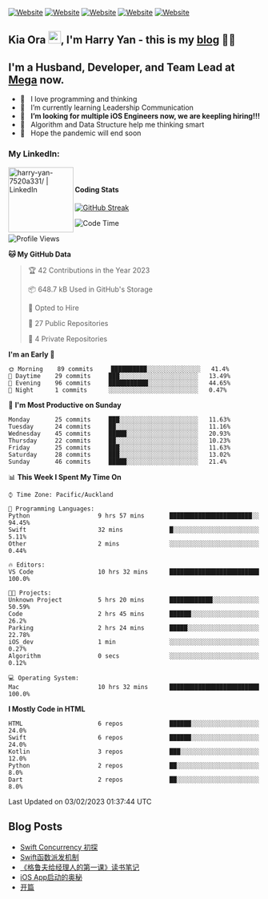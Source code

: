 [![Website](https://img.shields.io/badge/Swift-FA7343?style=for-the-badge&logo=swift&logoColor=white)](https://swift.org/blog/)
[![Website](https://img.shields.io/badge/Python-14354C?style=for-the-badge&logo=python&logoColor=white)](https://www.python.org/)
[![Website](https://img.shields.io/badge/Dart-0175C2?style=for-the-badge&logo=dart&logoColor=white)](https://dart.dev/tools/sdk)
[![Website](https://img.shields.io/badge/Kotlin-0095D5?&style=for-the-badge&logo=kotlin&logoColor=white)](https://developer.android.com/kotlin?gclid=CjwKCAjw1JeJBhB9EiwAV612yyBJK6NE-Iltekll2TQW2PnS4ijhe8gDua3nAh7o--FWFoWabiKBwxoCyfEQAvD_BwE&gclsrc=aw.ds)
[![Website](https://img.shields.io/badge/C%23-239120?style=for-the-badge&logo=c-sharp&logoColor=white)](https://docs.microsoft.com/en-us/dotnet/csharp/)

## Kia Ora <a href="https://harryyan.github.io"><img src="https://media.giphy.com/media/hvRJCLFzcasrR4ia7z/giphy.gif" width="25px"></a>,  I'm Harry Yan - this is my [blog] 👨‍💻

## I'm a Husband, Developer, and Team Lead at [Mega](https://mega.io/) now.

- 🔭 &nbsp; I love programming and thinking
- 🌱 &nbsp; I’m currently learning Leadership Communication
- 👯 &nbsp; **I’m looking for multiple iOS Engineers now, we are keepling hiring!!!**
- 👻 &nbsp; Algorithm and Data Structure help me thinking smart
- 👺 &nbsp; Hope the pandemic will end soon


### My LinkedIn:
[<img align="left" alt="harry-yan-7520a331/ | LinkedIn" width="130" src="https://img.shields.io/badge/LinkedIn-0077B5?style=for-the-badge&logo=linkedin&logoColor=white" />][linkedin]

<br />

#### Coding Stats
[![GitHub Streak](https://streak-stats.demolab.com?user=HarryYan&theme=dark)](https://git.io/streak-stats)

<!--START_SECTION:waka-->
![Code Time](http://img.shields.io/badge/Code%20Time-152%20hrs%205%20mins-blue)

![Profile Views](http://img.shields.io/badge/Profile%20Views-116-blue)

**🐱 My GitHub Data** 

> 🏆 42 Contributions in the Year 2023
 > 
> 📦 648.7 kB Used in GitHub's Storage 
 > 
> 💼 Opted to Hire
 > 
> 📜 27 Public Repositories 
 > 
> 🔑 4 Private Repositories  
 > 
**I'm an Early 🐤** 

```text
🌞 Morning    89 commits     ██████████░░░░░░░░░░░░░░░   41.4% 
🌆 Daytime    29 commits     ███░░░░░░░░░░░░░░░░░░░░░░   13.49% 
🌃 Evening    96 commits     ███████████░░░░░░░░░░░░░░   44.65% 
🌙 Night      1 commits      ░░░░░░░░░░░░░░░░░░░░░░░░░   0.47%

```
📅 **I'm Most Productive on Sunday** 

```text
Monday       25 commits     ███░░░░░░░░░░░░░░░░░░░░░░   11.63% 
Tuesday      24 commits     ██░░░░░░░░░░░░░░░░░░░░░░░   11.16% 
Wednesday    45 commits     █████░░░░░░░░░░░░░░░░░░░░   20.93% 
Thursday     22 commits     ██░░░░░░░░░░░░░░░░░░░░░░░   10.23% 
Friday       25 commits     ███░░░░░░░░░░░░░░░░░░░░░░   11.63% 
Saturday     28 commits     ███░░░░░░░░░░░░░░░░░░░░░░   13.02% 
Sunday       46 commits     █████░░░░░░░░░░░░░░░░░░░░   21.4%

```


📊 **This Week I Spent My Time On** 

```text
⌚︎ Time Zone: Pacific/Auckland

💬 Programming Languages: 
Python                   9 hrs 57 mins       ███████████████████████░░   94.45% 
Swift                    32 mins             █░░░░░░░░░░░░░░░░░░░░░░░░   5.11% 
Other                    2 mins              ░░░░░░░░░░░░░░░░░░░░░░░░░   0.44%

🔥 Editors: 
VS Code                  10 hrs 32 mins      █████████████████████████   100.0%

🐱‍💻 Projects: 
Unknown Project          5 hrs 20 mins       ████████████░░░░░░░░░░░░░   50.59% 
Code                     2 hrs 45 mins       ██████░░░░░░░░░░░░░░░░░░░   26.2% 
Parking                  2 hrs 24 mins       █████░░░░░░░░░░░░░░░░░░░░   22.78% 
iOS_dev                  1 min               ░░░░░░░░░░░░░░░░░░░░░░░░░   0.27% 
Algorithm                0 secs              ░░░░░░░░░░░░░░░░░░░░░░░░░   0.12%

💻 Operating System: 
Mac                      10 hrs 32 mins      █████████████████████████   100.0%

```

**I Mostly Code in HTML** 

```text
HTML                     6 repos             ██████░░░░░░░░░░░░░░░░░░░   24.0% 
Swift                    6 repos             ██████░░░░░░░░░░░░░░░░░░░   24.0% 
Kotlin                   3 repos             ███░░░░░░░░░░░░░░░░░░░░░░   12.0% 
Python                   2 repos             ██░░░░░░░░░░░░░░░░░░░░░░░   8.0% 
Dart                     2 repos             ██░░░░░░░░░░░░░░░░░░░░░░░   8.0%

```



 Last Updated on 03/02/2023 01:37:44 UTC
<!--END_SECTION:waka-->

## Blog Posts

<!-- BLOG-POST-LIST:START -->
- [Swift Concurrency 初探](https://harryyan.github.io/2021/11/21/Swift-Concurrency-%E5%88%9D%E6%8E%A2/)
- [Swift函数派发机制](https://harryyan.github.io/2021/08/27/Swift%E5%87%BD%E6%95%B0%E6%B4%BE%E5%8F%91%E6%9C%BA%E5%88%B6/)
- [《格鲁夫给经理人的第一课》读书笔记](https://harryyan.github.io/2020/07/23/%E6%A0%BC%E9%B2%81%E5%A4%AB%E7%BB%99%E7%BB%8F%E7%90%86%E4%BA%BA%E7%9A%84%E7%AC%AC%E4%B8%80%E8%AF%BE%E8%AF%BB%E4%B9%A6%E7%AC%94%E8%AE%B0/)
- [iOS App启动的奥秘](https://harryyan.github.io/2019/04/20/iOS%20App%E5%90%AF%E5%8A%A8%E7%9A%84%E5%A5%A5%E7%A7%98/)
- [开篇](https://harryyan.github.io/2019/04/19/%E5%BC%80%E7%AF%87%E5%AF%84%E8%AF%AD/)
<!-- BLOG-POST-LIST:END -->

[blog]: https://harryyan.github.io/
[linkedin]: https://linkedin.com/in/harry-yan-7520a331
